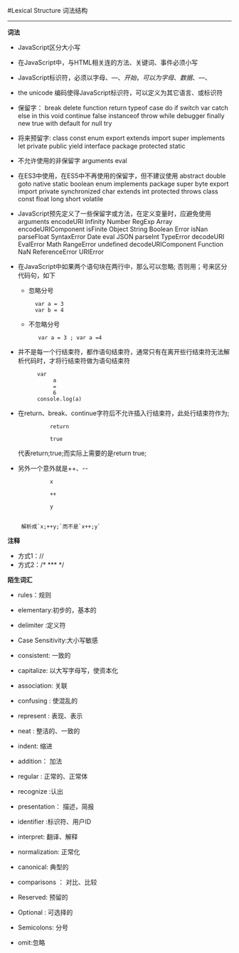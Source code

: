 #Lexical Structure 词法结构

***

**词法**

* JavaScript区分大小写
* 在JavaScript中，与HTML相关连的方法、关键词、事件必须小写
* JavaScript标识符，必须以字母、—、$开始，可以为字母、数据、—、$
* the unicode 编码使得JavaScript标识符，可以定义为其它语言、或标识符
* 保留字：
        break delete function return typeof case do if switch var
        catch else   in       this   void   continue false instanceof
        throw  while debugger finally new true with default for null try
        
* 将来预留字:
        class const enum export extends import super
        implements let private public yield interface
        package protected static
* 不允许使用的非保留字
        arguments eval
        
* 在ES3中使用，在ES5中不再使用的保留字，但不建议使用
        abstract double goto native static boolean enum implements package 
        super byte export import private synchronized char extends int 
        protected throws class const float long short volatile
* JavaScript预先定义了一些保留字或方法，在定义变量时，应避免使用
        arguments encodeURI Infinity Number RegExp 
        Array     encodeURIComponent isFinite Object String
        Boolean   Error isNan parseFloat SyntaxError 
        Date      eval JSON parseInt TypeError 
        decodeURI EvalError Math RangeError undefined
        decodeURIComponent Function NaN ReferenceError URIError

* 在JavaScript中如果两个语句块在两行中，那么可以忽略; 否则用；号来区分代码句，如下
    * 忽略分号
       
            var a = 3
            var b = 4
        
            
    * 不忽略分号
      
             var a = 3 ; var a =4
        
* 并不是每一个行结束符，都作语句结束符，通常只有在离开些行结束符无法解析代码时，才将行结束符做为语句结束符
        
            var        
                 a        
                 =
                 6
            console.log(a)
        
* 在return、break、continue字符后不允许插入行结束符，此处行结束符作为;
            
                
                return
                
                true
                
            
     代表return;true;而实际上需要的是return true;

* 另外一个意外就是++、\--
           
            
                
                x
                
                ++
                
                y
                
           
       解析成`x;++y;`而不是`x++;y`
        
      
        
        
        
**注释**

* 方式1：//   
* 方式2：/*  ***  */

**陌生词汇**

*   rules：规则
       
*   elementary:初步的，基本的
        
*   delimiter :定义符
        
*   Case Sensitivity:大小写敏感 

*   consistent: 一致的

*   capitalize: 以大写字母写，使资本化

*   association: 关联

*   confusing : 使混乱的

*   represent : 表现、表示

*   neat : 整洁的、一致的

*   indent: 缩进

*   addition： 加法

*   regular : 正常的、正常体

*   recognize :认出

*   presentation： 描述，简报

*   identifier :标识符、用户ID 

*   interpret: 翻译、解释

*   normalization: 正常化

*   canonical: 典型的

*   comparisons ： 对比、比较

*   Reserved: 预留的

*   Optional : 可选择的

*   Semicolons: 分号

*   omit:忽略
